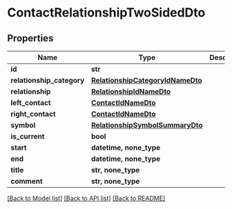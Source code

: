 # ContactRelationshipTwoSidedDto


## Properties
Name | Type | Description | Notes
------------ | ------------- | ------------- | -------------
**id** | **str** |  | [optional] 
**relationship_category** | [**RelationshipCategoryIdNameDto**](RelationshipCategoryIdNameDto.md) |  | [optional] 
**relationship** | [**RelationshipIdNameDto**](RelationshipIdNameDto.md) |  | [optional] 
**left_contact** | [**ContactIdNameDto**](ContactIdNameDto.md) |  | [optional] 
**right_contact** | [**ContactIdNameDto**](ContactIdNameDto.md) |  | [optional] 
**symbol** | [**RelationshipSymbolSummaryDto**](RelationshipSymbolSummaryDto.md) |  | [optional] 
**is_current** | **bool** |  | [optional] 
**start** | **datetime, none_type** |  | [optional] 
**end** | **datetime, none_type** |  | [optional] 
**title** | **str, none_type** |  | [optional] 
**comment** | **str, none_type** |  | [optional] 

[[Back to Model list]](../README.md#documentation-for-models) [[Back to API list]](../README.md#documentation-for-api-endpoints) [[Back to README]](../README.md)


